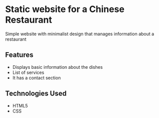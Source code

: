 # Static website for a Chinese Restaurant

Simple website with minimalist design that manages information about a restaurant

## Features
- Displays basic information about the dishes
- List of services
- It has a contact section

## Technologies Used
- HTML5
- CSS
